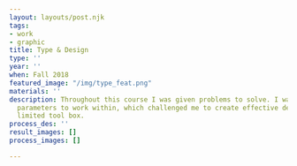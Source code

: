 ```yaml
---
layout: layouts/post.njk
tags:
- work
- graphic
title: Type & Design
type: ''
year: ''
when: Fall 2018
featured_image: "/img/type_feat.png"
materials: ''
description: Throughout this course I was given problems to solve. I was also given
  parameters to work within, which challenged me to create effective design with a
  limited tool box.
process_des: ''
result_images: []
process_images: []

---
```

